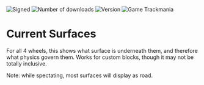 ![Signed](https://img.shields.io/badge/Signed-Yes-00AA00)
![Number of downloads](https://img.shields.io/badge/dynamic/json?query=downloads&url=https%3A%2F%2Fopenplanet.dev%2Fapi%2Fplugin%2F429&label=Downloads&color=purple)
![Version](https://img.shields.io/badge/dynamic/json?query=version&url=https%3A%2F%2Fopenplanet.dev%2Fapi%2Fplugin%2F429&label=Version&color=red)
![Game Trackmania](https://img.shields.io/badge/Game-Trackmania-blue)

# Current Surfaces

For all 4 wheels, this shows what surface is underneath them, and therefore what physics govern them. Works for custom blocks, though it may not be totally inclusive.

Note: while spectating, most surfaces will display as road.